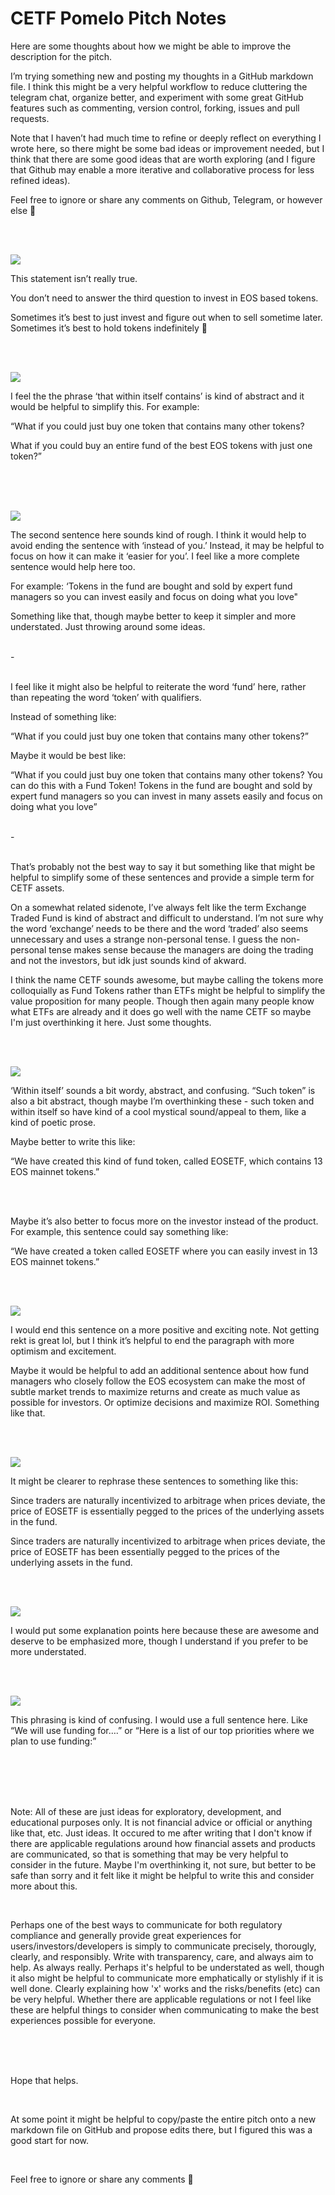 # CETF Pomelo Pitch Notes





Here are some thoughts about how we might be able to improve the description for the pitch. 

I’m trying something new and posting my thoughts in a GitHub markdown file. I think this might be a very helpful workflow to reduce cluttering the telegram chat, organize better, and experiment with some great GitHub features such as commenting, version control, forking, issues and pull requests. 

Note that I haven’t had much time to refine or deeply reflect on everything I wrote here, so there might be some bad ideas or improvement needed, but I think that there are some good ideas that are worth exploring (and I figure that Github may enable a more iterative and collaborative process for less refined ideas).

Feel free to ignore or share any comments on Github, Telegram, or however else 🙂



<br/>
<br/>



![](CETF%20Pomelo%20Pitch%20Notes/79AE0601-6244-4763-9CF0-3BB52CE6F5FB.png)


This statement isn’t really true.

You don’t need to answer the third question to invest in EOS based tokens. 

Sometimes it’s best to just invest and figure out when to sell sometime later. Sometimes it’s best to hold tokens indefinitely 🙂



<br/>
<br/>



![](CETF%20Pomelo%20Pitch%20Notes/8505906D-A2C3-4EEB-8ECC-479079658F72.png)

I feel the the phrase ‘that within itself contains’ is kind of abstract and it would be helpful to simplify this. For example:

“What if you could just buy one token that contains many other tokens? 

What if you could buy an entire fund of the best EOS tokens with just one token?”

 

<br/>
<br/>
<br/>


![](CETF%20Pomelo%20Pitch%20Notes/01BBB0B3-8D37-4D50-A35D-7E1ACB9BFFFF.png)

The second sentence here sounds kind of rough. I think it would help to avoid ending the sentence with ‘instead of you.’ Instead, it may be helpful to focus on how it can make it ‘easier for you’.  I feel like a more complete sentence would help here too.

For example: ‘Tokens in the fund are bought and sold by expert fund managers so you can invest easily and focus on doing what you love"

Something like that, though maybe better to keep it simpler and more understated. Just throwing around some ideas.


<br/>
-
<br/>
<br/>

I feel like it might also be helpful to reiterate the word ‘fund’ here, rather than repeating the word ‘token’ with qualifiers.

Instead of something like:

“What if you could just buy one token that contains many other tokens?”

Maybe it would be best like:

“What if you could just buy one token that contains many other tokens? You can do this with a Fund Token! Tokens in the fund are bought and sold by expert fund managers so you can invest in many assets easily and focus on doing what you love”


<br/>
-
<br/>
<br/>

That’s probably not the best way to say it but something like that might be helpful to simplify some of these sentences and provide a simple term for CETF assets.

On a somewhat related sidenote, I’ve always felt like the term Exchange Traded Fund is kind of abstract and difficult to understand. I’m not sure why the word ‘exchange’ needs to be there and the word ‘traded’ also seems unnecessary and uses a strange non-personal tense. I guess the non-personal tense makes sense because the managers are doing the trading and not the investors, but idk just sounds kind of akward.

I think the name CETF sounds awesome, but maybe calling the tokens more colloquially as Fund Tokens rather than ETFs might be helpful to simplify the value proposition for many people. Though then again many people know what ETFs are already and it does go well with the name CETF so maybe I'm just overthinking it here. Just some thoughts.

<br/>
<br/>

![](CETF%20Pomelo%20Pitch%20Notes/20D4E6E7-A65B-49C3-BC00-84B2BF49895F.png)

‘Within itself’ sounds a bit wordy, abstract, and confusing. “Such token” is also a bit abstract, though maybe I’m overthinking these - such token and within itself so have kind of a cool mystical sound/appeal to them, like a kind of poetic prose. 

Maybe better to write this like: 

“We have created this kind of fund token, called EOSETF, which contains 13 EOS mainnet tokens.”


<br/>
<br/>


Maybe it’s also better to focus more on the investor instead of the product. For example, this sentence could say something like:

 “We have created a token called EOSETF where you can easily invest in 13 EOS mainnet tokens.”



<br/>
<br/>



![](CETF%20Pomelo%20Pitch%20Notes/41600925-A6E9-481D-ADEE-412AF281B1DD.png)

I would end this sentence on a more positive and exciting note. Not getting rekt is great lol, but I think it’s helpful to end the paragraph with more optimism and excitement.

Maybe it would be helpful to add an additional sentence about how fund managers who closely follow the EOS ecosystem can make the most of subtle market trends to maximize returns and create as much value as possible for investors. Or optimize decisions and maximize ROI. Something like that.



<br/>
<br/>



![](CETF%20Pomelo%20Pitch%20Notes/B4515F97-1009-4E35-B004-5F0B4E012510.png)

It might be clearer to rephrase these sentences to something like this: 

Since traders are naturally incentivized to arbitrage when prices deviate, the price of EOSETF is essentially pegged to the prices of the underlying assets in the fund.

Since traders are naturally incentivized to arbitrage when prices deviate, the price of EOSETF has been essentially pegged to the prices of the underlying assets in the fund.



<br/>
<br/>



![](CETF%20Pomelo%20Pitch%20Notes/49659020-4C23-45A3-9975-EB5065ABC125.png)

I would put some explanation points here because these are awesome and deserve to be emphasized more, though I understand if you prefer to be more understated.



<br/>
<br/>



![](CETF%20Pomelo%20Pitch%20Notes/6B2C9F1B-3B5A-4391-AAC4-A19B836BE2E6.png)

This phrasing is kind of confusing. I would use a full sentence here. Like “We will use funding for….” or “Here is a list of our top priorities where we plan to use funding:”


<br/>


<br/>
<br/>
<br/>

Note: All of these are just ideas for exploratory, development, and educational purposes only. It is not financial advice or official or anything like that, etc. Just ideas. It occured to me after writing that I don't know if there are applicable regulations around how financial assets and products are communicated, so that is something that may be very helpful to consider in the future. Maybe I'm overthinking it, not sure, but better to be safe than sorry and it felt like it might be helpful to write this and consider more about this. 

<br/>

Perhaps one of the best ways to communicate for both regulatory compliance and generally provide great experiences for users/investors/developers is simply to communicate precisely, thorougly, clearly, and responsibly. Write with transparency, care, and always aim to help. As always really. Perhaps it's helpful to be understated as well, though it also might be helpful to communicate more emphatically or stylishly if it is well done. Clearly explaining how 'x' works and the risks/benefits (etc) can be very helpful. Whether there are applicable regulations or not I feel like these are helpful things to consider when communicating to make the best experiences possible for everyone.


<br/>
<br/>
<br/>




Hope that helps. 

<br/>

At some point it might be helpful to copy/paste the entire pitch onto a new markdown file on GitHub and propose edits there, but I figured this was a good start for now. 

<br/>

Feel free to ignore or share any comments 🙂




